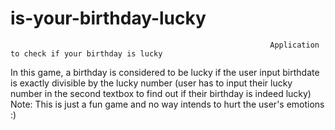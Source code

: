 # is-your-birthday-lucky
                                                              Application to check if your birthday is lucky

In this game, a birthday is considered to be lucky if the user input birthdate is exactly divisible by the lucky number (user has to input their lucky number in the second textbox to find out if their birthday is indeed lucky)
Note: This is just a fun game and no way intends to hurt the user's emotions :)
